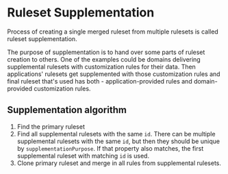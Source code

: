 # Ruleset Supplementation

Process of creating a single merged ruleset from multiple rulesets is called
ruleset supplementation.

The purpose of supplementation is to hand over some parts of ruleset creation to
others. One of the examples could be domains delivering supplemental rulesets
with customization rules for their data. Then applications' rulesets get supplemented
with those customization rules and final ruleset that's used has both -
application-provided rules and domain-provided customization rules.

## Supplementation algorithm

1. Find the primary ruleset
2. Find all supplemental rulesets with the same `id`. There can be multiple
supplemental rulesets with the same `id`, but then they should be unique by
`supplementationPurpose`. If that property also matches, the first supplemental
ruleset with matching `id` is used.
3. Clone primary ruleset and merge in all rules from supplemental rulesets.
